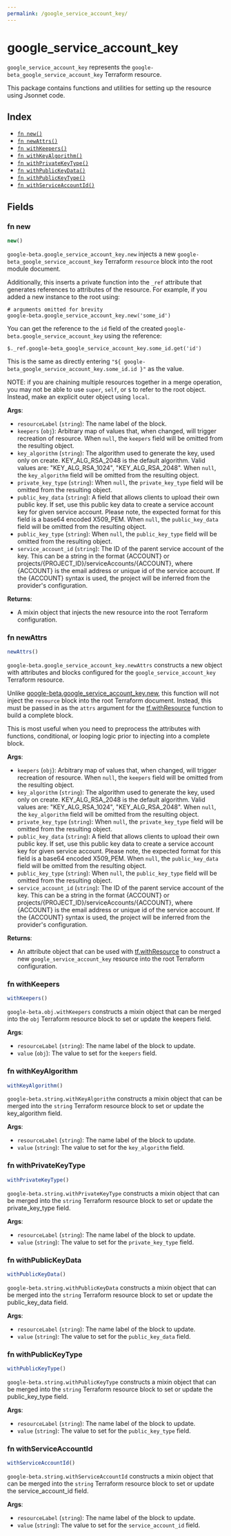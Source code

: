 ```yaml
---
permalink: /google_service_account_key/
---
```


# google_service_account_key

`google_service_account_key` represents the `google-beta_google_service_account_key` Terraform resource.



This package contains functions and utilities for setting up the resource using Jsonnet code.


## Index

* [`fn new()`](#fn-new)
* [`fn newAttrs()`](#fn-newattrs)
* [`fn withKeepers()`](#fn-withkeepers)
* [`fn withKeyAlgorithm()`](#fn-withkeyalgorithm)
* [`fn withPrivateKeyType()`](#fn-withprivatekeytype)
* [`fn withPublicKeyData()`](#fn-withpublickeydata)
* [`fn withPublicKeyType()`](#fn-withpublickeytype)
* [`fn withServiceAccountId()`](#fn-withserviceaccountid)

## Fields

### fn new

```ts
new()
```


`google-beta.google_service_account_key.new` injects a new `google-beta_google_service_account_key` Terraform `resource`
block into the root module document.

Additionally, this inserts a private function into the `_ref` attribute that generates references to attributes of the
resource. For example, if you added a new instance to the root using:

    # arguments omitted for brevity
    google-beta.google_service_account_key.new('some_id')

You can get the reference to the `id` field of the created `google-beta.google_service_account_key` using the reference:

    $._ref.google-beta_google_service_account_key.some_id.get('id')

This is the same as directly entering `"${ google-beta_google_service_account_key.some_id.id }"` as the value.

NOTE: if you are chaining multiple resources together in a merge operation, you may not be able to use `super`, `self`,
or `$` to refer to the root object. Instead, make an explicit outer object using `local`.

**Args**:
  - `resourceLabel` (`string`): The name label of the block.
  - `keepers` (`obj`): Arbitrary map of values that, when changed, will trigger recreation of resource. When `null`, the `keepers` field will be omitted from the resulting object.
  - `key_algorithm` (`string`): The algorithm used to generate the key, used only on create. KEY_ALG_RSA_2048 is the default algorithm. Valid values are: &#34;KEY_ALG_RSA_1024&#34;, &#34;KEY_ALG_RSA_2048&#34;. When `null`, the `key_algorithm` field will be omitted from the resulting object.
  - `private_key_type` (`string`):  When `null`, the `private_key_type` field will be omitted from the resulting object.
  - `public_key_data` (`string`): A field that allows clients to upload their own public key. If set, use this public key data to create a service account key for given service account. Please note, the expected format for this field is a base64 encoded X509_PEM. When `null`, the `public_key_data` field will be omitted from the resulting object.
  - `public_key_type` (`string`):  When `null`, the `public_key_type` field will be omitted from the resulting object.
  - `service_account_id` (`string`): The ID of the parent service account of the key. This can be a string in the format {ACCOUNT} or projects/{PROJECT_ID}/serviceAccounts/{ACCOUNT}, where {ACCOUNT} is the email address or unique id of the service account. If the {ACCOUNT} syntax is used, the project will be inferred from the provider&#39;s configuration.

**Returns**:
- A mixin object that injects the new resource into the root Terraform configuration.


### fn newAttrs

```ts
newAttrs()
```


`google-beta.google_service_account_key.newAttrs` constructs a new object with attributes and blocks configured for the `google_service_account_key`
Terraform resource.

Unlike [google-beta.google_service_account_key.new](#fn-google_service_account_keynew), this function will not inject the `resource`
block into the root Terraform document. Instead, this must be passed in as the `attrs` argument for the
[tf.withResource](https://github.com/tf-libsonnet/core/tree/main/docs#fn-withresource) function to build a complete block.

This is most useful when you need to preprocess the attributes with functions, conditional, or looping logic prior to
injecting into a complete block.

**Args**:
  - `keepers` (`obj`): Arbitrary map of values that, when changed, will trigger recreation of resource. When `null`, the `keepers` field will be omitted from the resulting object.
  - `key_algorithm` (`string`): The algorithm used to generate the key, used only on create. KEY_ALG_RSA_2048 is the default algorithm. Valid values are: &#34;KEY_ALG_RSA_1024&#34;, &#34;KEY_ALG_RSA_2048&#34;. When `null`, the `key_algorithm` field will be omitted from the resulting object.
  - `private_key_type` (`string`):  When `null`, the `private_key_type` field will be omitted from the resulting object.
  - `public_key_data` (`string`): A field that allows clients to upload their own public key. If set, use this public key data to create a service account key for given service account. Please note, the expected format for this field is a base64 encoded X509_PEM. When `null`, the `public_key_data` field will be omitted from the resulting object.
  - `public_key_type` (`string`):  When `null`, the `public_key_type` field will be omitted from the resulting object.
  - `service_account_id` (`string`): The ID of the parent service account of the key. This can be a string in the format {ACCOUNT} or projects/{PROJECT_ID}/serviceAccounts/{ACCOUNT}, where {ACCOUNT} is the email address or unique id of the service account. If the {ACCOUNT} syntax is used, the project will be inferred from the provider&#39;s configuration.

**Returns**:
  - An attribute object that can be used with [tf.withResource](https://github.com/tf-libsonnet/core/tree/main/docs#fn-withresource) to construct a new `google_service_account_key` resource into the root Terraform configuration.


### fn withKeepers

```ts
withKeepers()
```

`google-beta.obj.withKeepers` constructs a mixin object that can be merged into the `obj`
Terraform resource block to set or update the keepers field.



**Args**:
  - `resourceLabel` (`string`): The name label of the block to update.
  - `value` (`obj`): The value to set for the `keepers` field.


### fn withKeyAlgorithm

```ts
withKeyAlgorithm()
```

`google-beta.string.withKeyAlgorithm` constructs a mixin object that can be merged into the `string`
Terraform resource block to set or update the key_algorithm field.



**Args**:
  - `resourceLabel` (`string`): The name label of the block to update.
  - `value` (`string`): The value to set for the `key_algorithm` field.


### fn withPrivateKeyType

```ts
withPrivateKeyType()
```

`google-beta.string.withPrivateKeyType` constructs a mixin object that can be merged into the `string`
Terraform resource block to set or update the private_key_type field.



**Args**:
  - `resourceLabel` (`string`): The name label of the block to update.
  - `value` (`string`): The value to set for the `private_key_type` field.


### fn withPublicKeyData

```ts
withPublicKeyData()
```

`google-beta.string.withPublicKeyData` constructs a mixin object that can be merged into the `string`
Terraform resource block to set or update the public_key_data field.



**Args**:
  - `resourceLabel` (`string`): The name label of the block to update.
  - `value` (`string`): The value to set for the `public_key_data` field.


### fn withPublicKeyType

```ts
withPublicKeyType()
```

`google-beta.string.withPublicKeyType` constructs a mixin object that can be merged into the `string`
Terraform resource block to set or update the public_key_type field.



**Args**:
  - `resourceLabel` (`string`): The name label of the block to update.
  - `value` (`string`): The value to set for the `public_key_type` field.


### fn withServiceAccountId

```ts
withServiceAccountId()
```

`google-beta.string.withServiceAccountId` constructs a mixin object that can be merged into the `string`
Terraform resource block to set or update the service_account_id field.



**Args**:
  - `resourceLabel` (`string`): The name label of the block to update.
  - `value` (`string`): The value to set for the `service_account_id` field.
